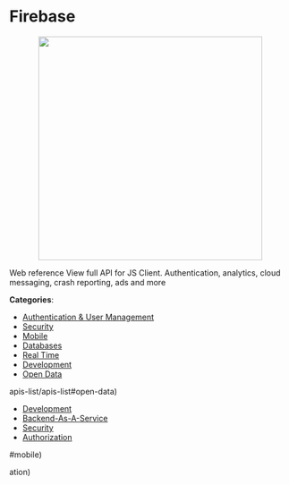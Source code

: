 # Firebase
<p align="center">
    <img width="400" src="https://raw.githubusercontent.com/apis-list/apis-list/apis/firebase/logo_256x256.png" />
</p>

Web reference View full API for JS Client. Authentication, analytics, cloud messaging, crash reporting, ads and more



**Categories**:
- [Authentication & User Management](https://github.com/apis-list/apis-list#authentication-and-user-management)
- [Security](https://github.com/apis-list/apis-list#security)
- [Mobile](https://github.com/apis-list/apis-list#mobile)
- [Databases](https://github.com/apis-list/apis-list#databases)
- [Real Time](https://github.com/apis-list/apis-list#real-time)
- [Development](https://github.com/apis-list/apis-list#development)
- [Open Data](https://github.com/apis-list/apis-list#open-data)



apis-list/apis-list#open-data)
- [Development](https://github.com/apis-list/apis-list#development)
- [Backend-As-A-Service](https://github.com/apis-list/apis-list#backend-as-a-service)
- [Security](https://github.com/apis-list/apis-list#security)
- [Authorization](https://github.com/apis-list/apis-list#authorization)



#mobile)



ation)




